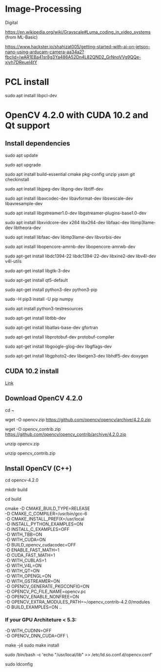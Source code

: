 # Image-Processing
Digital 

https://en.wikipedia.org/wiki/Grayscale#Luma_coding_in_video_systems (from ML-Basic)

https://www.hackster.io/shahizat005/getting-started-with-ai-on-jetson-nano-using-arducam-camera-aa34a2?fbclid=IwAR1EBa41sr8g3Ya486A52Dn4L82QND2_GrNnoVVg9QQe-xiyh7DReuel4tY


# PCL install

sudo apt install libpcl-dev

# OpenCV 4.2.0 with CUDA 10.2 and Qt support

## Install dependencies

sudo apt update

sudo apt upgrade

sudo apt install build-essential cmake pkg-config unzip yasm git checkinstall

sudo apt install libjpeg-dev libpng-dev libtiff-dev

sudo apt install libavcodec-dev libavformat-dev libswscale-dev libavresample-dev

sudo apt install libgstreamer1.0-dev libgstreamer-plugins-base1.0-dev

sudo apt install libxvidcore-dev x264 libx264-dev libfaac-dev libmp3lame-dev libtheora-dev

sudo apt install libfaac-dev libmp3lame-dev libvorbis-dev

sudo apt install libopencore-amrnb-dev libopencore-amrwb-dev

sudo apt-get install libdc1394-22 libdc1394-22-dev libxine2-dev libv4l-dev v4l-utils

sudo apt-get install libgtk-3-dev

sudo apt-get install qt5-default

sudo apt-get install python3-dev python3-pip

sudo -H pip3 install -U pip numpy

sudo apt install python3-testresources

sudo apt-get install libtbb-dev

sudo apt-get install libatlas-base-dev gfortran

sudo apt-get install libprotobuf-dev protobuf-compiler

sudo apt-get install libgoogle-glog-dev libgflags-dev

sudo apt-get install libgphoto2-dev libeigen3-dev libhdf5-dev doxygen

## CUDA 10.2 install 

[Link](https://developer.nvidia.com/cuda-10.2-download-archive)

## Download OpenCV 4.2.0

cd ~

wget -O opencv.zip https://github.com/opencv/opencv/archive/4.2.0.zip

wget -O opencv_contrib.zip https://github.com/opencv/opencv_contrib/archive/4.2.0.zip

unzip opencv.zip

unzip opencv_contrib.zip

## Install OpenCV (C++)

cd opencv-4.2.0

mkdir build

cd build

cmake -D CMAKE_BUILD_TYPE=RELEASE \
	-D CMAKE_C_COMPILER=/usr/bin/gcc-6 \
-D CMAKE_INSTALL_PREFIX=/usr/local \
-D INSTALL_PYTHON_EXAMPLES=ON \
-D INSTALL_C_EXAMPLES=OFF \
-D WITH_TBB=ON \
-D WITH_CUDA=ON \
-D BUILD_opencv_cudacodec=OFF \
-D ENABLE_FAST_MATH=1 \
-D CUDA_FAST_MATH=1 \
-D WITH_CUBLAS=1 \
-D WITH_V4L=ON \
-D WITH_QT=ON \
-D WITH_OPENGL=ON \
-D WITH_GSTREAMER=ON \
-D OPENCV_GENERATE_PKGCONFIG=ON \
-D OPENCV_PC_FILE_NAME=opencv.pc \
-D OPENCV_ENABLE_NONFREE=ON \
-D OPENCV_EXTRA_MODULES_PATH=~/opencv_contrib-4.2.0/modules \
-D BUILD_EXAMPLES=ON ..

### If your GPU Architeture < 5.3:

-D WITH_CUDNN=OFF \
-D OPENCV_DNN_CUDA=OFF \

make -j4
sudo make install

sudo /bin/bash -c 'echo "/usr/local/lib" >> /etc/ld.so.conf.d/opencv.conf'

sudo ldconfig


